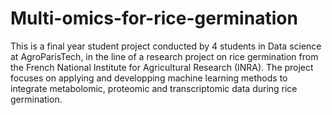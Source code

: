 # Multi-omics-for-rice-germination
This is a final year student project conducted by 4 students in Data science at AgroParisTech, in the line of a research project on rice germination from the French National Institute for Agricultural Research (INRA). The project focuses on applying and developping machine learning methods to integrate metabolomic, proteomic and transcriptomic data during rice germination. 
